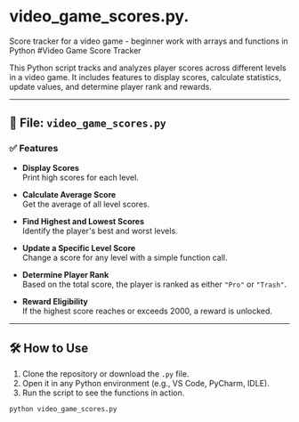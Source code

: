 # video_game_scores.py.
Score tracker for a video game - beginner work with arrays and functions in Python
#Video Game Score Tracker

This Python script tracks and analyzes player scores across different levels in a video game. It includes features to display scores, calculate statistics, update values, and determine player rank and rewards.

---

## 📂 File: `video_game_scores.py`

### ✅ Features

- **Display Scores**  
  Print high scores for each level.

- **Calculate Average Score**  
  Get the average of all level scores.

- **Find Highest and Lowest Scores**  
  Identify the player's best and worst levels.

- **Update a Specific Level Score**  
  Change a score for any level with a simple function call.

- **Determine Player Rank**  
  Based on the total score, the player is ranked as either `"Pro"` or `"Trash"`.

- **Reward Eligibility**  
  If the highest score reaches or exceeds 2000, a reward is unlocked.

---

## 🛠️ How to Use

1. Clone the repository or download the `.py` file.
2. Open it in any Python environment (e.g., VS Code, PyCharm, IDLE).
3. Run the script to see the functions in action.

```bash
python video_game_scores.py
